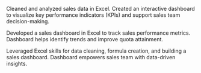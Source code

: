 Cleaned and analyzed sales data in Excel. Created an interactive dashboard to visualize key performance indicators (KPIs) and support sales team decision-making.

Developed a sales dashboard in Excel to track sales performance metrics. Dashboard helps identify trends and improve quota attainment.

Leveraged Excel skills for data cleaning, formula creation, and building a sales dashboard. Dashboard empowers sales team with data-driven insights.
